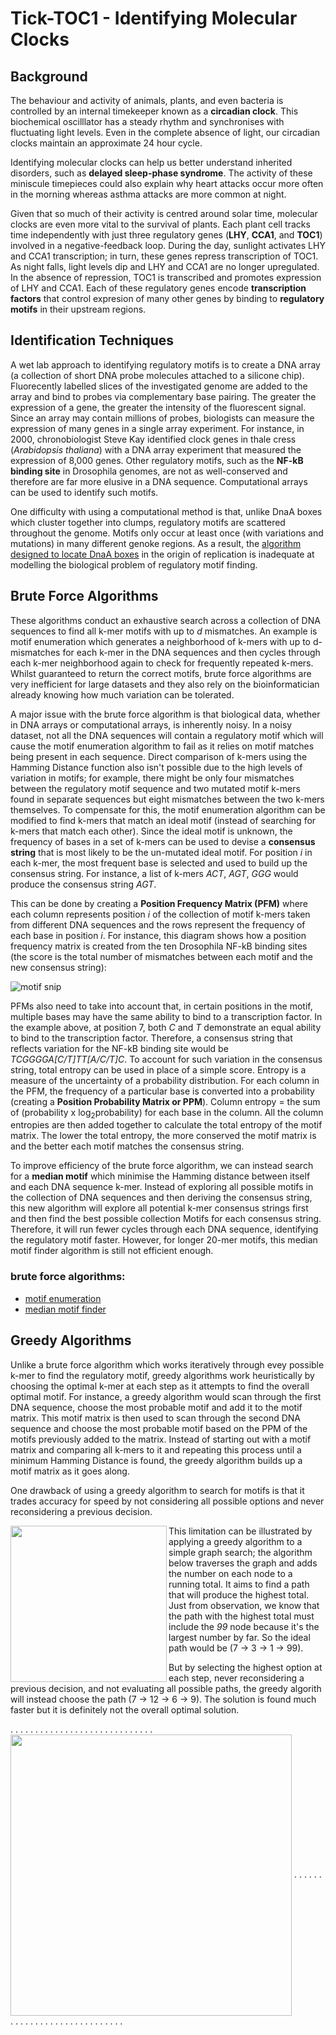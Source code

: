 # Tick-TOC1 - Identifying Molecular Clocks
## Background
The behaviour and activity of animals, plants, and even bacteria is controlled by an internal timekeeper known as a **circadian clock**. This biochemical oscilllator has a steady rhythm and synchronises with fluctuating light levels. Even in the complete absence of light, our circadian clocks maintain an approximate 24 hour cycle. 

Identifying molecular clocks can help us better understand inherited disorders, such as **delayed sleep-phase syndrome**. The activity of these miniscule timepieces could also explain why heart attacks occur more often in the morning whereas asthma attacks are more common at night.

Given that so much of their activity is centred around solar time, molecular clocks are even more vital to the survival of plants. Each plant cell tracks time independently with just three regulatory genes (**LHY**, **CCA1**, and **TOC1**) involved in a negative-feedback loop. During the day, sunlight activates LHY and CCA1 transcription; in turn, these genes repress transcription of TOC1. As night falls, light levels dip and LHY and CCA1 are no longer upregulated. In the absence of repression, TOC1 is transcribed and promotes expression of LHY and CCA1. Each of these regulatory genes encode **transcription factors** that control expresion of many other genes by binding to **regulatory motifs** in their upstream regions.  

## Identification Techniques
A wet lab approach to identifying regulatory motifs is to create a DNA array (a collection of short DNA probe molecules attached to a silicone chip). Fluorecently labelled slices of the investigated genome are added to the array and bind to probes via complementary base pairing. The greater the expression of a gene, the greater the intensity of the fluorescent signal. Since an array may contain millions of probes, biologists can measure the expression of many genes in a single array experiment. For instance, in 2000, chronobiologist Steve Kay identified clock genes in thale cress (*Arabidopsis thaliana*) with a DNA array experiment that measured the expression of 8,000 genes. Other regulatory motifs, such as the **NF-kB binding site** in Drosophila genomes, are not as well-conserved and therefore are far more elusive in a DNA sequence. Computational arrays can be used to identify such motifs. 

One difficulty with using a computational method is that, unlike DnaA boxes which cluster together into clumps, regulatory motifs are scattered throughout the genome. Motifs only occur at least once (with variations and mutations) in many different genoke regions.  As a result, the [algorithm designed to locate DnaA boxes](https://github.com/ClarissaPereira/Finding-Ori/blob/master/Final%20DnaA%20Box%20Finder.py) in the origin of replication is inadequate at modelling the biological problem of regulatory motif finding. 

## Brute Force Algorithms 
These algorithms conduct an exhaustive search across a collection of DNA sequences to find all k-mer motifs with up to *d* mismatches. An example is motif enumeration which generates a neighborhood of k-mers with up to d-mismatches for each k-mer in the DNA sequences and then cycles through each k-mer neighborhood again to check for frequently repeated k-mers. Whilst guaranteed to return the correct motifs, brute force algorithms are very inefficient for large datasets and they also rely on the bioinformatician already knowing how much variation can be tolerated.

A major issue with the brute force algorithm is that biological data, whether in DNA arrays or computational arrays, is inherently noisy. In a noisy dataset, not all the DNA sequences will contain a regulatory motif which will cause the motif enumeration algorithm to fail as it relies on motif matches being present in each sequence. Direct comparison of k-mers using the Hamming Distance function also isn't possible due to the high levels of variation in motifs; for example, there might be only four mismatches between the regulatory motif sequence and two mutated motif k-mers found in separate sequences but eight mismatches between the two k-mers themselves. To compensate for this, the motif enumeration algorithm can be modified to find k-mers that match an ideal motif (instead of searching for k-mers that match each other). Since the ideal motif is unknown, the frequency of bases in a set of k-mers can be used to devise a **consensus string** that is most likely to be the un-mutated ideal motif. For position *i* in each k-mer, the most frequent base is selected and used to build up the consensus string. For instance, a list of k-mers *ACT*, *AGT*, *GGG* would produce the consensus string *AGT*.

This can be done by creating a **Position Frequency Matrix (PFM)** where each column represents position *i* of the collection of motif k-mers taken from different DNA sequences and the rows represent the frequency of each base in position *i*. For instance, this diagram shows how a position frequency matrix is created from the ten Drosophila NF-kB binding sites (the score is the total number of mismatches between each motif and the new consensus string):

![motif snip](https://user-images.githubusercontent.com/68158694/88489227-fb7e0d00-cf8a-11ea-88c0-6a159ec7f1f6.png)

PFMs also need to take into account that, in certain positions in the motif, multiple bases may have the same ability to bind to a transcription factor. In the example above, at position 7, both *C* and *T* demonstrate an equal ability to bind to the transcription factor. Therefore, a consensus string that reflects variation for the NF-kB binding site would be *TCGGGGA[C/T]TT[A/C/T]C*. To account for such variation in the consensus string, total entropy can be used in place of a simple score. Entropy is a measure of the uncertainty of a probability distribution. For each column in the PFM, the frequency of a particular base is converted into a probability (creating a **Position Probability Matrix or PPM**). Column entropy = the sum of (probability x log<sub>2</sub>probability) for each base in the column. All the column entropies are then added together to calculate the total entropy of the motif matrix. The lower the total entropy, the more conserved the motif matrix is and the better each motif matches the consensus string.

To improve efficiency of the brute force algorithm, we can instead search for a **median motif** which minimise the Hamming distance between itself and each DNA sequence k-mer. Instead of exploring all possible motifs in the collection of DNA sequences and then deriving the consensus string, this new algorithm will explore all potential k-mer consensus strings first and then find the best possible collection Motifs for each consensus string. Therefore, it will run fewer cycles through each DNA sequence, identifying the regulatory motif faster. However, for longer 20-mer motifs, this median motif finder algorithm is still not efficient enough. 

### brute force algorithms:
* [motif enumeration](https://github.com/ClarissaPereira/Tick-TOC1/blob/master/basic_motif_search.py)
* [median motif finder](https://github.com/ClarissaPereira/Tick-TOC1/blob/master/median%20motif%20finder.py)

## Greedy Algorithms
Unlike a brute force algorithm which works iteratively through evey possible k-mer to find the regulatory motif, greedy algorithms work heuristically by choosing the optimal k-mer at each step as it attempts to find the overall optimal motif. For instance, a greedy algorithm would scan through the first DNA sequence, choose the most probable motif and add it to the motif matrix. This motif matrix is then used to scan through the second DNA sequence and choose the most probable motif based on the PPM of the motifs previously added to the matrix. Instead of starting out with a motif matrix and comparing all k-mers to it and repeating this process until a minimum Hamming Distance is found, the greedy algorithm builds up a motif matrix as it goes along. 

One drawback of using a greedy algorithm to search for motifs is that it trades accuracy for speed by not considering all possible options and never reconsidering a previous decision.

<img src="https://user-images.githubusercontent.com/68158694/88552381-ef8e5b80-d01b-11ea-973b-ea47aed6839d.png" width=250 align=left>

This limitation can be illustrated by applying a greedy algorithm to a simple graph search; the algorithm below traverses the graph and adds the number on each node to a running total. It aims to find a path that will produce the highest total. Just from observation, we know that the path with the highest total must include the *99* node because it's the largest number by far. So the ideal path would be (7 -> 3 -> 1 -> 99).

But by selecting the highest option at each step, never reconsidering a previous decision, and not evaluating all possible paths, the greedy algorith will instead choose the path (7 -> 12 -> 6 -> 9). The solution is found much faster but it is definitely not the overall optimal solution.

.    .    .    .   .    .    .    .    .    .    .    .    .    .    .    .    .    .    .    .    .    .    .    .    .    .    .    .    .    <img src="https://user-images.githubusercontent.com/68158694/88552363-eac9a780-d01b-11ea-9027-39d064cf8b1a.gif" width=450 align=center>    .    .    .    .   .    .    .    .    .    .    .    .    .    .    .    .    .    .    .    .    .    .    .    .    .    .    .    .    .

 





